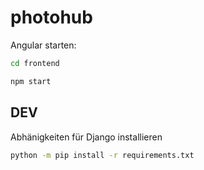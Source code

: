 # photohub

Angular starten:

```bash
cd frontend
```

```bash
npm start
```


## DEV

Abhänigkeiten für Django installieren

```bash
python -m pip install -r requirements.txt
```